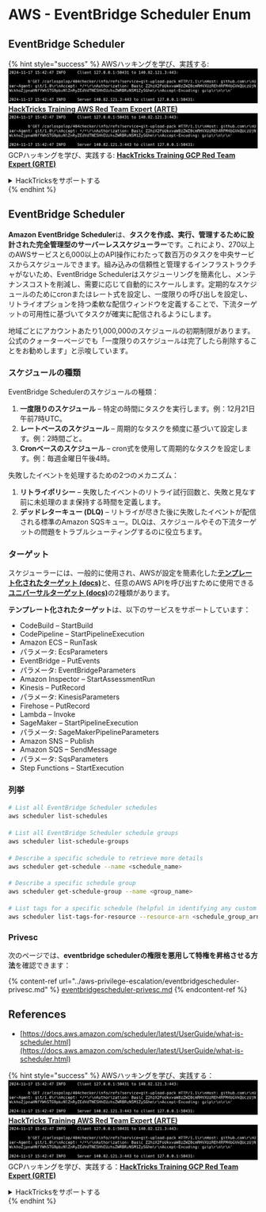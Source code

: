 # AWS - EventBridge Scheduler Enum

## EventBridge Scheduler

{% hint style="success" %}
AWSハッキングを学び、実践する:<img src="../../../.gitbook/assets/image (1).png" alt="" data-size="line">[**HackTricks Training AWS Red Team Expert (ARTE)**](https://training.hacktricks.xyz/courses/arte)<img src="../../../.gitbook/assets/image (1).png" alt="" data-size="line">\
GCPハッキングを学び、実践する: <img src="../../../.gitbook/assets/image (2).png" alt="" data-size="line">[**HackTricks Training GCP Red Team Expert (GRTE)**<img src="../../../.gitbook/assets/image (2).png" alt="" data-size="line">](https://training.hacktricks.xyz/courses/grte)

<details>

<summary>HackTricksをサポートする</summary>

* [**サブスクリプションプラン**](https://github.com/sponsors/carlospolop)を確認してください！
* **💬 [**Discordグループ**](https://discord.gg/hRep4RUj7f)または[**Telegramグループ**](https://t.me/peass)に参加するか、**Twitter** 🐦 [**@hacktricks\_live**](https://twitter.com/hacktricks\_live)**をフォローしてください。**
* **ハッキングのトリックを共有するには、[**HackTricks**](https://github.com/carlospolop/hacktricks)および[**HackTricks Cloud**](https://github.com/carlospolop/hacktricks-cloud)のGitHubリポジトリにPRを送信してください。**

</details>
{% endhint %}

## EventBridge Scheduler

**Amazon EventBridge Scheduler**は、**タスクを作成、実行、管理するために設計された完全管理型のサーバーレススケジューラー**です。これにより、270以上のAWSサービスと6,000以上のAPI操作にわたって数百万のタスクを中央サービスからスケジュールできます。組み込みの信頼性と管理するインフラストラクチャがないため、EventBridge Schedulerはスケジューリングを簡素化し、メンテナンスコストを削減し、需要に応じて自動的にスケールします。定期的なスケジュールのためにcronまたはレート式を設定し、一度限りの呼び出しを設定し、リトライオプションを持つ柔軟な配信ウィンドウを定義することで、下流ターゲットの可用性に基づいてタスクが確実に配信されるようにします。

地域ごとにアカウントあたり1,000,000のスケジュールの初期制限があります。公式のクォーターページでも「一度限りのスケジュールは完了したら削除することをお勧めします」と示唆しています。&#x20;

### スケジュールの種類

EventBridge Schedulerのスケジュールの種類：

1. **一度限りのスケジュール** – 特定の時間にタスクを実行します。例：12月21日午前7時UTC。
2. **レートベースのスケジュール** – 周期的なタスクを頻度に基づいて設定します。例：2時間ごと。
3. **Cronベースのスケジュール** – cron式を使用して周期的なタスクを設定します。例：毎週金曜日午後4時。

失敗したイベントを処理するための2つのメカニズム：

1. **リトライポリシー** – 失敗したイベントのリトライ試行回数と、失敗と見なす前に未処理のまま保持する時間を定義します。
2. **デッドレターキュー (DLQ)** – リトライが尽きた後に失敗したイベントが配信される標準のAmazon SQSキュー。DLQは、スケジュールやその下流ターゲットの問題をトラブルシューティングするのに役立ちます。

### ターゲット

スケジューラーには、一般的に使用され、AWSが設定を簡素化した[**テンプレート化されたターゲット (docs)**](https://docs.aws.amazon.com/scheduler/latest/UserGuide/managing-targets-templated.html)と、任意のAWS APIを呼び出すために使用できる[**ユニバーサルターゲット (docs)**](https://docs.aws.amazon.com/scheduler/latest/UserGuide/managing-targets-universal.html)の2種類があります。

**テンプレート化されたターゲット**は、以下のサービスをサポートしています：

* CodeBuild – StartBuild
* CodePipeline – StartPipelineExecution
* Amazon ECS – RunTask
* パラメータ: EcsParameters
* EventBridge – PutEvents
* パラメータ: EventBridgeParameters
* Amazon Inspector – StartAssessmentRun
* Kinesis – PutRecord
* パラメータ: KinesisParameters
* Firehose – PutRecord
* Lambda – Invoke
* SageMaker – StartPipelineExecution
* パラメータ: SageMakerPipelineParameters
* Amazon SNS – Publish
* Amazon SQS – SendMessage
* パラメータ: SqsParameters
* Step Functions – StartExecution

### 列挙
```bash
# List all EventBridge Scheduler schedules
aws scheduler list-schedules

# List all EventBridge Scheduler schedule groups
aws scheduler list-schedule-groups

# Describe a specific schedule to retrieve more details
aws scheduler get-schedule --name <schedule_name>

# Describe a specific schedule group
aws scheduler get-schedule-group --name <group_name>

# List tags for a specific schedule (helpful in identifying any custom tags or permissions)
aws scheduler list-tags-for-resource --resource-arn <schedule_group_arn>
```
### Privesc

次のページでは、**eventbridge schedulerの権限を悪用して特権を昇格させる方法**を確認できます：

{% content-ref url="../aws-privilege-escalation/eventbridgescheduler-privesc.md" %}
[eventbridgescheduler-privesc.md](../aws-privilege-escalation/eventbridgescheduler-privesc.md)
{% endcontent-ref %}

## References

* [https://docs.aws.amazon.com/scheduler/latest/UserGuide/what-is-scheduler.html](https://docs.aws.amazon.com/scheduler/latest/UserGuide/what-is-scheduler.html)

{% hint style="success" %}
AWSハッキングを学び、実践する：<img src="../../../.gitbook/assets/image (1).png" alt="" data-size="line">[**HackTricks Training AWS Red Team Expert (ARTE)**](https://training.hacktricks.xyz/courses/arte)<img src="../../../.gitbook/assets/image (1).png" alt="" data-size="line">\
GCPハッキングを学び、実践する：<img src="../../../.gitbook/assets/image (2).png" alt="" data-size="line">[**HackTricks Training GCP Red Team Expert (GRTE)**<img src="../../../.gitbook/assets/image (2).png" alt="" data-size="line">](https://training.hacktricks.xyz/courses/grte)

<details>

<summary>HackTricksをサポートする</summary>

* [**サブスクリプションプラン**](https://github.com/sponsors/carlospolop)を確認してください！
* **💬 [**Discordグループ**](https://discord.gg/hRep4RUj7f)または[**テレグラムグループ**](https://t.me/peass)に参加するか、**Twitter** 🐦 [**@hacktricks\_live**](https://twitter.com/hacktricks\_live)**をフォローしてください。**
* **[**HackTricks**](https://github.com/carlospolop/hacktricks)および[**HackTricks Cloud**](https://github.com/carlospolop/hacktricks-cloud)のgithubリポジトリにPRを提出してハッキングトリックを共有してください。**

</details>
{% endhint %}
